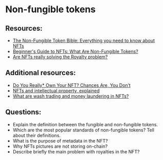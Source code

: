 # Non-fungible tokens

## Resources:

* [The Non-Fungible Token Bible: Everything you need to know about NFTs](https://opensea.io/blog/guides/non-fungible-tokens/)
* [Beginner's Guide to NFTs: What Are Non-Fungible Tokens?](https://decrypt.co/resources/non-fungible-tokens-nfts-explained-guide-learn-blockchain)
* [Are NFTs really solving the Royalty problem?](https://medium.com/@neavra/are-nfts-really-solving-the-royalty-problem-75e341310e4d)

## Additional resources:
* [Do You Really* Own Your NFT? Chances Are, You Don’t](https://thedefiant.io/mob-short-squeeze-has-traders-reminiscing-gme-days)
* [NFTs and intellectual property, explained](https://cointelegraph.com/explained/nfts-and-intellectual-property-explained)
* [What are wash trading and money laundering in NFTs?](https://cointelegraph.com/explained/what-are-wash-trading-and-money-laundering-in-nfts)

## Questions:

* Explain the definition between the fungible and non-fungible tokens.
* Which are the most popular standards of non-fungible tokens? Tell about their definitions. 
* What is the purpose of metadata in the NFT?
* Why NFTs pictures are not storing on-chain? 
* Describe briefly the main problem with royalties in the NFT?
